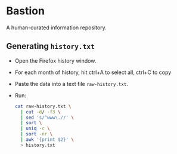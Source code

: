 # Bastion

A human-curated information repository.

## Generating `history.txt`

- Open the Firefox history window.
- For each month of history, hit ctrl+A to select all, ctrl+C to copy
- Paste the data into a text file `raw-history.txt`.
- Run:

  ```bash
  cat raw-history.txt \
    | cut -d/ -f3 \
    | sed 's/^www\.//' \
    | sort \
    | uniq -c \
    | sort -nr \
    | awk '{print $2}' \
    > history.txt
  ```